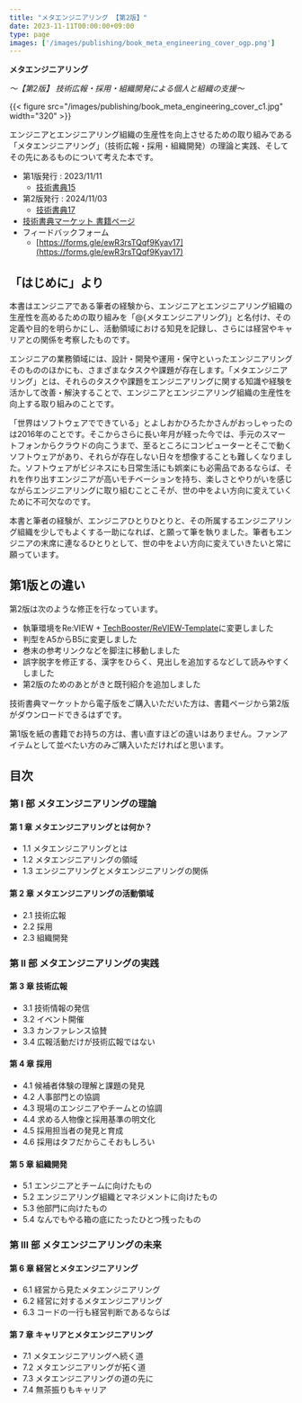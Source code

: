 ```yaml
---
title: "メタエンジニアリング 【第2版】"
date: 2023-11-11T00:00:00+09:00
type: page
images: ['/images/publishing/book_meta_engineering_cover_ogp.png']
---
```


**メタエンジニアリング**

*〜【第2版】 技術広報・採用・組織開発による個人と組織の支援〜*

{{< figure src="/images/publishing/book_meta_engineering_cover_c1.jpg" width="320" >}}

エンジニアとエンジニアリング組織の生産性を向上させるための取り組みである「メタエンジニアリング」（技術広報・採用・組織開発）の理論と実践、そしてその先にあるものについて考えた本です。

- 第1版発行 : 2023/11/11
  - [技術書典15](https://techbookfest.org/event/tbf15)
- 第2版発行 : 2024/11/03
  - [技術書典17](https://techbookfest.org/event/tbf17)
- [技術書典マーケット 書籍ページ](https://techbookfest.org/product/1Vu6ceKBjEWu6Bv4WcBhYs)
- フィードバックフォーム
  - [https://forms.gle/ewR3rsTQqf9Kyav17](https://forms.gle/ewR3rsTQqf9Kyav17)

## 「はじめに」より

本書はエンジニアである筆者の経験から、エンジニアとエンジニアリング組織の生産性を高めるための取り組みを「@<kw>{メタエンジニアリング}」と名付け、その定義や目的を明らかにし、活動領域における知見を記録し、さらには経営やキャリアとの関係を考察したものです。

エンジニアの業務領域には、設計・開発や運用・保守といったエンジニアリングそのもののほかにも、さまざまなタスクや課題が存在します。「メタエンジニアリング」とは、それらのタスクや課題をエンジニアリングに関する知識や経験を活かして改善・解決することで、エンジニアとエンジニアリング組織の生産性を向上する取り組みのことです。

「世界はソフトウェアでできている」とよしおかひろたかさんがおっしゃったのは2016年のことです。そこからさらに長い年月が経った今では、手元のスマートフォンからクラウドの向こうまで、至るところにコンピューターとそこで動くソフトウェアがあり、それらが存在しない日々を想像することも難しくなりました。ソフトウェアがビジネスにも日常生活にも娯楽にも必需品であるならば、それを作り出すエンジニアが高いモチベーションを持ち、楽しさとやりがいを感じながらエンジニアリングに取り組むことこそが、世の中をよい方向に変えていくために不可欠なのです。

本書と筆者の経験が、エンジニアひとりひとりと、その所属するエンジニアリング組織を少しでもよくする一助になれば、と願って筆を執りました。筆者もエンジニアの末席に連なるひとりとして、世の中をよい方向に変えていきたいと常に願っています。

## 第1版との違い

第2版は次のような修正を行なっています。

- 執筆環境をRe:VIEW + [TechBooster/ReVIEW-Template](https://github.com/TechBooster/ReVIEW-Template)に変更しました
- 判型をA5からB5に変更しました
- 巻末の参考リンクなどを脚注に移動しました
- 誤字脱字を修正する、漢字をひらく、見出しを追加するなどして読みやすくしました
- 第2版のためのあとがきと既刊紹介を追加しました

技術書典マーケットから電子版をご購入いただいた方は、書籍ページから第2版がダウンロードできるはずです。

第1版を紙の書籍でお持ちの方は、書い直すほどの違いはありません。ファンアイテムとして並べたい方のみご購入いただければと思います。

## 目次
### 第 I 部 メタエンジニアリングの理論
#### 第 1 章 メタエンジニアリングとは何か？
- 1.1 メタエンジニアリングとは
- 1.2 メタエンジニアリングの領域
- 1.3 エンジニアリングとメタエンジニアリングの関係
#### 第 2 章 メタエンジニアリングの活動領域
- 2.1 技術広報
- 2.2 採用
- 2.3 組織開発
### 第 II 部 メタエンジニアリングの実践
#### 第 3 章 技術広報
- 3.1 技術情報の発信
- 3.2 イベント開催
- 3.3 カンファレンス協賛
- 3.4 広報活動だけが技術広報ではない
#### 第 4 章 採用
- 4.1 候補者体験の理解と課題の発見
- 4.2 人事部門との協調
- 4.3 現場のエンジニアやチームとの協調
- 4.4 求める人物像と採用基準の明文化
- 4.5 採用担当者の発見と育成
- 4.6 採用はタフだからこそおもしろい
#### 第 5 章 組織開発
- 5.1 エンジニアとチームに向けたもの
- 5.2 エンジニアリング組織とマネジメントに向けたもの
- 5.3 他部門に向けたもの
- 5.4 なんでもやる箱の底にたったひとつ残ったもの
### 第 III 部 メタエンジニアリングの未来
#### 第 6 章 経営とメタエンジニアリング
- 6.1 経営から見たメタエンジニアリング
- 6.2 経営に対するメタエンジニアリング
- 6.3 コードの一行も経営判断であるならば
#### 第 7 章 キャリアとメタエンジニアリング
- 7.1 メタエンジニアリングへ続く道
- 7.2 メタエンジニアリングが拓く道
- 7.3 メタエンジニアリングの道の先に
- 7.4 無茶振りもキャリア
